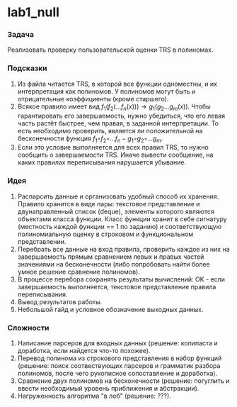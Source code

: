 # lab1_null
### Задача
Реализовать проверку пользовательской оценки TRS в полиномах.

### Подсказки 
1. Из файла читается TRS, в которой все функции одноместны, и их интерпретация как полиномов. У полиномов могут быть и отрицательные коэффициенты (кроме старшего).
2. Всякое правило имеет вид $f_1 (f_2 (. . . f_n (x))) → g_1 (g_2 . . . g_m (x))$. Чтобы гарантировать его завершаемость, нужно убедиться, что его левая часть растёт быстрее, чем правая, в заданной интерпретации. То есть необходимо проверить, является ли положительной на бесконечности функция $f_1 ◦ f_2 ◦ . . . f_n − g_1 ◦ g_2 ◦ . . . g_m$.
3. Если это условие выполняется для всех правил TRS, то нужно сообщить о завершаемости TRS. Иначе вывести сообщение, на каких правилах переписывания нарушается убывание.

### Идея
1. Распарсить данные и организовать удобный способ их хранения. Правило хранится в виде пары: текстовое представление и двунаправленный список (deque), элементы которого являются объектами класса функции. Класс функции хранит в себе сигнатуру (местность каждой функции == 1 по заданию) и соответствующую полиномиальную оценку в строковом и функциональном представлении.
2. Перебрать все данные на вход правила, проверить каждое из них на завершаемость прямым сравнением левых и правых частей значениями на бесконечности (либо попробовать найти более умное решение сравнение полиномов).
3. В процессе перебора сохранять результаты вычислений: OK - если завершаемость выполняется, текстовое представление правила переписывания.
4. Вывод результатов работы.
5. Небольшой гайд и условное обозначение выходных данных.


### Сложности
1. Написание парсеров для входных данных (решение: копипаста и доработка, если найдется что-то похожее).
2. Перевод полинома из строкового представления в набор функций (решение: поиск соотвествующих парсеров и грамматик разбора полиномов, после чего рукописное сопоставление и доработка).
3. Сравнение двух полиномов на бесконечности (решение: погуглить и ввести необходимый уровень приближения и абстракции).
4. Нагруженность алгоритма "в лоб" (решение: ???).